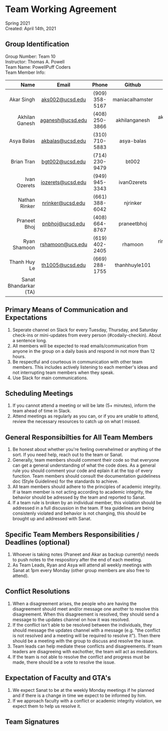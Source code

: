 # Team Working Agreement

Spring 2021  
Created: April 14th, 2021

## Group Identification

Group Number: Team 10  
Instructor:  Thomas A. Powell  
Team Name: PowellPuff Coders  
Team Member Info:  

Name | Email | Phone | Github | Other
--: | :-: | :-: | :-: | :-:
Akar Singh | aks002@ucsd.edu | (909) 358-5167 | maniacalhamster | Marethyu86 (Discord)  
Akhilan Ganesh | aganesh@ucsd.edu | (408) 250-3866 | akhilanganesh | akcougar#9060 (Discord)  
Asya Balas | akbalas@ucsd.edu | (310) 710-5883 | asya-balas | |  
Brian Tran | bgt002@ucsd.edu | (714) 230-9479 | bt002 |  
Ivan Ozerets | iozerets@ucsd.edu | (949) 945-3343 | ivanOzerets |  
Nathan Rinker | nrinker@ucsd.edu | (661) 388-6042 | njrinker |  
Praneet Bhoj | pnbhoj@ucsd.edu | (408) 664-8767 | praneetbhoj |  
Ryan Shamoon | rshamoon@ucs.edu | (619) 402-2405 | rhamoon | rino1654#5988 (Discord)  
Thanh Huy Le | th1005@ucsd.edu | (669) 288-1755 | thanhhuyle101 |  
Sanat Bhandarkar (TA) | | | |  

## Primary Means of Communication and Expectations

1. Seperate channel on Slack for every Tuesday, Thursday, and Saturday check-ins or mini-updates from every person (#codaily-checkin). About a sentence long.
2. All members will be expected to read emails/communication from anyone in the group on a daily basis and respond in not more than 12 hours.
3. Be respectful and courteous in communication with other team members. This includes actively listening to each member's ideas and not interrupting team members when they speak.
4. Use Slack for main communications.

## Scheduling Meetings
1. If you cannot attend a meeting or will be late (5+ minutes), inform the team ahead of time in Slack.
2. Attend meetings as regularly as you can, or if you are unable to attend, review the necessary resources to catch up on what I missed.

## General Responsibilties for All Team Members
1. Be honest about whether you're feeling overwhelmed or anything of the sort. If you need help, reach out to the team or Sanat.
2. Generally, team members should comment their code so that everyone can get a general understanding of what the code does. As a general rule you should comment your code and eplain it at the top of every function. Team members should consult the documentation guideliness doc (Style Guidelines) for the standards to achieve.
3. All team members should adhere to the principles of academic integrity. If ia team member is not acting according to academic integrity, the behavior should be adressed by the team and reported to Sanat. 
4. If a team rule is broken by an individual member, this violation should be addressed in a full discussion in the team. If tea guidelines are being consistenly violated and behavior is not changing, this should be brought up and addressed with Sanat.

## Specific Team Members Responsibilities / Deadlines (optional)
1. Whoever is taking notes (Praneet and Akar as backup currently) needs to push notes to the respository after the end of each meeting.
2. As Team Leads, Ryan and Asya will attend all weekly meetings with Sanat at 1pm every Monday (other group members are also free to attend).

## Conflict Resolutions
1. When a disagreement arises, the people who are having the disagreement should meet and/or message one another to resolve this disagreement. When this disagreement is resolved, they should send a message to the updates channel on how it was resolved.
2. If the conflict isn't able to be resolved between the individuals, they should message the updates channel with a message (e.g. "the conflict is not resolved and a meeting will be required to resolve it"). Then there should be a meeting with the group to discuss and resolve the issue.
3. Team leads can help mediate these conflicts and disagreements. If team leaders are disagreeing with eachother, the team will act as mediators.
4. If the team is not able to resolve the conflict and progress must be made, there should be a vote to resolve the issue.  

## Expectation of Faculty and GTA's
1. We expect Sanat to be at the weekly Monday meetings if he planned and if there is a change in time we expect to be informed by him.
2. If we approach faculty with a conflict or academic integrity violation, we expect them to help us resolve it.

## Team Signatures

